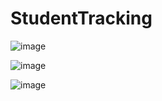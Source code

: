 # StudentTracking

![image](https://user-images.githubusercontent.com/89140860/192134121-8fc7b815-7428-4588-8d66-ed6151ced105.png)

![image](https://user-images.githubusercontent.com/89140860/192134127-9c91daad-27c1-4026-b7a3-9865ce945fdf.png)

![image](https://user-images.githubusercontent.com/89140860/192134136-cbf1724a-9723-4ed2-b2f2-e96d07f282fe.png)
